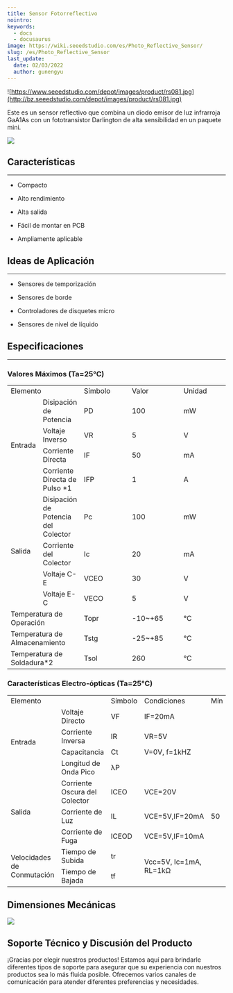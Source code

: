 ```yaml
---
title: Sensor Fotorreflectivo
nointro:
keywords:
  - docs
  - docusaurus
image: https://wiki.seeedstudio.com/es/Photo_Reflective_Sensor/
slug: /es/Photo_Reflective_Sensor
last_update:
  date: 02/03/2022
  author: gunengyu
---
```

![https://www.seeedstudio.com/depot/images/product/rs081.jpg](http://bz.seeedstudio.com/depot/images/product/rs081.jpg)

Este es un sensor reflectivo que combina un diodo emisor de luz infrarroja GaA1As con un fototransistor Darlington de alta sensibilidad en un paquete mini.

[![](https://files.seeedstudio.com/wiki/Seeed-WiKi/docs/images/300px-Get_One_Now_Banner-ragular.png)](https://www.seeedstudio.com/Photo-Reflective-Sensor-p-543.html)

## Características

---

* Compacto

* Alto rendimiento

* Alta salida

* Fácil de montar en PCB

* Ampliamente aplicable

## Ideas de Aplicación

---

* Sensores de temporización

* Sensores de borde

* Controladores de disquetes micro

* Sensores de nivel de líquido

## Especificaciones

---

### Valores Máximos (Ta=25℃)

<table>
<tr>
<td colspan="2" width="400px"> Elemento</td>
<td width="200px"> Símbolo</td>
<td width="200px"> Valor</td>
<td width="200px"> Unidad</td>
</tr>
<tr>
<td colspan="1" rowspan="4">Entrada</td>
<td>Disipación de Potencia</td>
<td>PD</td>
<td>100</td>
<td>mW</td>
</tr>
<tr>
<td>Voltaje Inverso</td>
<td>VR</td>
<td>5</td>
<td>V</td>
</tr>
<tr>
<td>Corriente Directa</td>
<td>IF</td>
<td>50</td>
<td>mA</td>
</tr>
<tr>
<td>Corriente Directa de Pulso *1</td>
<td>IFP</td>
<td>1</td>
<td>A</td>
</tr>
<tr>
<td colspan="1" rowspan="4">Salida</td>
<td>Disipación de Potencia del Colector</td>
<td>Pc</td>
<td>100</td>
<td>mW</td>
</tr>
<tr>
<td>Corriente del Colector</td>
<td>Ic</td>
<td>20</td>
<td>mA</td>
</tr>
<tr>
<td>Voltaje C-E</td>
<td>VCEO</td>
<td>30</td>
<td>V</td>
</tr>
<tr>
<td>Voltaje E-C</td>
<td>VECO</td>
<td>5</td>
<td>V</td>
</tr>
<tr>
<td colspan="2">Temperatura de Operación</td>
<td>Topr</td>
<td> -10~+65</td>
<td>℃</td>
</tr>
<tr>
<td colspan="2">Temperatura de Almacenamiento</td>
<td>Tstg</td>
<td> -25~+85</td>
<td>℃</td>
</tr>
<tr>
<td colspan="2">Temperatura de Soldadura*2</td>
<td>Tsol</td>
<td>260</td>
<td>℃</td>
</tr>
</table>

### Características Electro-ópticas (Ta=25℃)

<table>
<tr>
<td colspan="2" width="300px"> Elemento</td>
<td width="100px"> Símbolo</td>
<td width="200px"> Condiciones</td>
<td width="100px"> Mín</td>
<td width="100px"> Típ</td>
<td width="100px"> Máx</td>
<td width="100px"> Unidad</td>
</tr>
<tr>
<td colspan="1" rowspan="4">Entrada</td>
<td>Voltaje Directo</td>
<td>VF</td>
<td>IF=20mA</td>
<td></td>
<td>1.2</td>
<td>1.6</td>
<td>V</td>
</tr>
<tr>
<td>Corriente Inversa</td>
<td>IR</td>
<td>VR=5V</td>
<td></td>
<td></td>
<td>10</td>
<td>µA</td>
</tr>
<tr>
<td>Capacitancia</td>
<td>Ct</td>
<td>V=0V, f=1kHZ</td>
<td></td>
<td>25</td>
<td></td>
<td>pF</td>
</tr>
<tr>
<td>Longitud de Onda Pico</td>
<td>λP</td>
<td></td>
<td></td>
<td>940</td>
<td></td>
<td>nm</td>
</tr>
<tr>
<td colspan="1" rowspan="3">Salida</td>
<td>Corriente Oscura del Colector</td>
<td>ICEO</td>
<td>VCE=20V</td>
<td></td>
<td></td>
<td>0.1</td>
<td>µA</td>
</tr>
<tr>
<td>Corriente de Luz</td>
<td>IL</td>
<td>VCE=5V,IF=20mA</td>
<td>50</td>
<td></td>
<td></td>
<td>µA</td>
</tr>
<tr>
<td>Corriente de Fuga</td>
<td>ICEOD</td>
<td>VCE=5V,IF=10mA</td>
<td></td>
<td></td>
<td>1</td>
<td>µA</td>
</tr>
<tr>
<td colspan="1" rowspan="2">Velocidades de Conmutación</td>
<td>Tiempo de Subida</td>
<td>tr</td>
<td colspan="1" rowspan="2">Vcc=5V, Ic=1mA, RL=1kΩ</td>
<td></td>
<td>15</td>
<td></td>
<td>µsec</td>
</tr>
<tr>
<td>Tiempo de Bajada</td>
<td>tf</td>
<td></td>
<td>15</td>
<td></td>
<td>µsec</td>
</tr>
</table>

## Dimensiones Mecánicas

![](https://files.seeedstudio.com/wiki/Photo_Reflective_Sensor/img/Photo-ref-dimen.JPG)

## Soporte Técnico y Discusión del Producto

¡Gracias por elegir nuestros productos! Estamos aquí para brindarle diferentes tipos de soporte para asegurar que su experiencia con nuestros productos sea lo más fluida posible. Ofrecemos varios canales de comunicación para atender diferentes preferencias y necesidades.

<div class="button_tech_support_container">
<a href="https://forum.seeedstudio.com/" class="button_forum"></a> 
<a href="https://www.seeedstudio.com/contacts" class="button_email"></a>
</div>

<div class="button_tech_support_container">
<a href="https://discord.gg/eWkprNDMU7" class="button_discord"></a> 
<a href="https://github.com/Seeed-Studio/wiki-documents/discussions/69" class="button_discussion"></a>
</div>